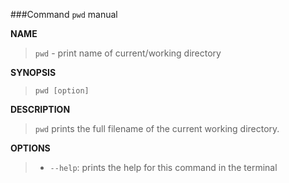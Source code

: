 ###Command `pwd` manual

**NAME**

> `pwd` - print name of current/working directory

**SYNOPSIS**

> `pwd [option]`
    
**DESCRIPTION**

> `pwd` prints the full filename of the current working directory.

**OPTIONS**

>- `--help`: prints the help for this command in the terminal